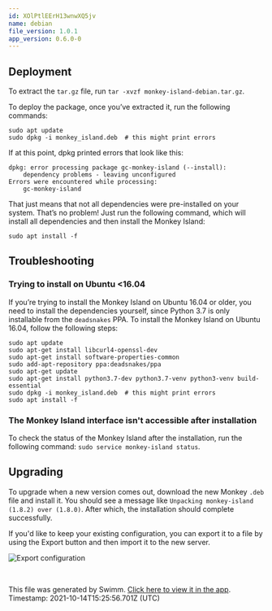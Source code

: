 ```yaml
---
id: XOlPtlEErH13wnwXQ5jv
name: debian
file_version: 1.0.1
app_version: 0.6.0-0
---
```


Deployment
----------

To extract the `tar.gz` file, run `tar -xvzf monkey-island-debian.tar.gz`.

To deploy the package, once you’ve extracted it, run the following commands:

```
sudo apt update
sudo dpkg -i monkey_island.deb  # this might print errors
```

If at this point, dpkg printed errors that look like this:

```
dpkg: error processing package gc-monkey-island (--install):
    dependency problems - leaving unconfigured
Errors were encountered while processing:
    gc-monkey-island
```

That just means that not all dependencies were pre-installed on your system. That’s no problem! Just run the following command, which will install all dependencies and then install the Monkey Island:

```
sudo apt install -f
```

Troubleshooting
---------------

### Trying to install on Ubuntu <16.04

If you’re trying to install the Monkey Island on Ubuntu 16.04 or older, you need to install the dependencies yourself, since Python 3.7 is only installable from the `deadsnakes` PPA. To install the Monkey Island on Ubuntu 16.04, follow the following steps:

```
sudo apt update
sudo apt-get install libcurl4-openssl-dev
sudo apt-get install software-properties-common
sudo add-apt-repository ppa:deadsnakes/ppa
sudo apt-get update
sudo apt-get install python3.7-dev python3.7-venv python3-venv build-essential
sudo dpkg -i monkey_island.deb  # this might print errors
sudo apt install -f
```

### The Monkey Island interface isn't accessible after installation

To check the status of the Monkey Island after the installation, run the following command: `sudo service monkey-island status`.

Upgrading
---------

To upgrade when a new version comes out, download the new Monkey `.deb` file and install it. You should see a message like `Unpacking monkey-island (1.8.2) over (1.8.0)`. After which, the installation should complete successfully.

If you'd like to keep your existing configuration, you can export it to a file by using the Export button and then import it to the new server.

![Export configuration](https://www.guardicore.com/infectionmonkey/docs/images/setup/export-configuration.png)

<br/>

This file was generated by Swimm. [Click here to view it in the app](https://swimm.io/link?l=c3dpbW0lM0ElMkYlMkZyZXBvcyUyRlpnMWZscldSZ3ZsczBjMm1GeURJJTJGZG9jcyUyRlhPbFB0bEVFckgxM3dud1hRNWp2). Timestamp: 2021-10-14T15:25:56.701Z (UTC)